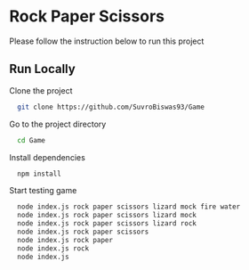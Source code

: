 # Rock Paper Scissors

Please follow the instruction below to run this project

## Run Locally

Clone the project

```bash
  git clone https://github.com/SuvroBiswas93/Game
```

Go to the project directory

```bash
  cd Game
```

Install dependencies

```bash
  npm install
```

Start testing game

```bash
  node index.js rock paper scissors lizard mock fire water
  node index.js rock paper scissors lizard mock
  node index.js rock paper scissors lizard rock
  node index.js rock paper scissors
  node index.js rock paper
  node index.js rock
  node index.js
```
